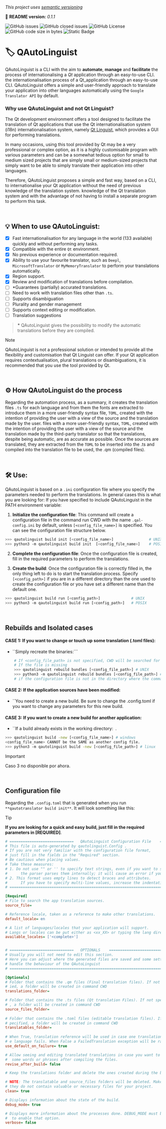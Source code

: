 _This project uses [semantic versioning](https://semver.org/)_
<br>

📖 **README version:** _0.1.1_

![GitHub issues](https://img.shields.io/github/issues/Backist/QAutoLinguist?style=for-the-badge)
![GitHub closed issues](https://img.shields.io/github/issues-closed/Backist/QAutoLinguist?style=for-the-badge)
![GitHub License](https://img.shields.io/github/license/Backist/QAutoLinguist?style=for-the-badge)
![GitHub code size in bytes](https://img.shields.io/github/languages/code-size/Backist/QAutoLinguist?style=for-the-badge)
![Static Badge](https://img.shields.io/badge/python-3.7_%7C_3.8_%7C_3.9_%7C_3.10_%7C_3.11-blue?style=for-the-badge)


# 🏷️ QAutoLinguist

QAutoLinguist is a CLI with the aim to **automate**, **manage** and **facilitate** the process of internationalising a _Qt_ application through an easy-to-use CLI. 
the internationalisation process of a Qt_application through an easy-to-use CLI.
QAutoLinguist offers a simple and user-friendly approach to translate your application into other languages automatically using the ``Google Translator API`` by default. 

### Why use QAutoLinguist and not Qt Linguist?
The Qt development environment offers a tool designed to facilitate the translation of Qt applications that use the Qt internationalisation system (i18n)
internationalisation system, namely [Qt Linguist](https://doc.qt.io/qt-5/qtlinguist-index.html), which provides a GUI for performing translations.

In many occasions, using this tool provided by Qt may be a very professional or complex option, 
as it is a highly customisable program with various parameters and can be a somewhat tedious option for small to medium sized projects that are simply
small or medium-sized projects that simply want to be able to simply translate their application into other languages.

Therefore, QAutoLinguist proposes a simple and fast way, based on a CLI, to internationalise your Qt application without the need of previous knowledge of the translation system.
knowledge of the Qt translation system and with the advantage of not having to install a separate program to perform this task.

<br>

## 💡 When to use QAutoLinguist:
- [x] Fast internationalisation for any language in the world (133 available) quickly and without performing any tasks.
- [x] Compatible with the entire ``Qt`` environment.
- [x] No previous experience or documentation required.
- [x] Ability to use your favourite translator, such as ``Deepl``, ``MicrosoftTranslator`` or ``MyMemoryTranslator`` to perform your translations automatically.
- [x] Region support.
- [x] Review and modification of translations before compilation.
- [ ] *Guarantees (partially) accurated translations.
- [ ] Need to work with translation files other than ``.ts``.
- [ ] Supports disambiguation
- [ ] Plurality and gender management
- [ ] Supports context editing or modification.
- [ ] Translation suggestions

> __*__ QAutoLinguist gives the possibility to modify the automatic translations before they are compiled.

> [!NOTE]
> QAutoLinguist is not a professional solution or intended to provide all the flexibility and customisation that Qt Linguist can offer.
> If your Qt application requires contextualisation, plural translations or disambiguations, it is recommended that you use the tool provided by Qt.

<br>

## ⚙️ How QAutoLinguist do the process
Regarding the automation process, as a summary, it creates the translation files ``.ts`` for each language and from them the fonts are extracted to introduce them 
in a more user-friendly syntax file, ``TOML``, created with the intention of providing the user with a view of the source and the translation made by the user. 
files with a more user-friendly syntax, ``TOML``, created with the intention of providing the user with a view of the source and the translation made by 
the third-party translator so that the translations, despite being automatic, are as accurate as possible.
Once the sources are translated, they are extracted from the ``TOML`` to be inserted into the .ts and compiled into the translation file to be used, the .qm (compiled files).

<br>

## 🛠️ Use:
QAutoLinguist is based on a ``.ini`` configuration file where you specify the parameters needed to perform the translations.
In general cases this is what you are looking for:
If you have specified to include QAutoLinguist in the PATH environment variable:

1. **Initialize the configuration file**:
This command will create a configuration file in the command run CWD with the name ``.qal-config.ini`` by default, unless ``[<config_file_name>]``
is specified.
You can see the configuration file structure below.

  ```bash
  >>> qautolinguist build init [<config_file_name>]                # UNIX
  >>> python3 -m qautolinguist build init  [<config_file_name>]    # POSIX
  ```
  
2. **Complete the configuration file**:
Once the configuration file is created, fill in the required parameters to perform the translations.

3. **Create the build**:
Once the configuration file is correctly filled in, the only thing left to do is to start the translation process.
Specify ``[<config_path>]`` if you are in a different directory than the one used to create the configuration file or you have set a different name than the default one.

  ```bash
  >>> qautolinguist build run [<config_path>]              # UNIX
  >>> python3 -m qautolinguist build run [<config_path>]   # POSIX
  ```

<br>

## Rebuilds and Isolated cases

#### CASE 1: If you want to change or touch up some translation (.toml files):
- ``Simply recreate the binaries:```
```bash
    # If <config_file_path> is not specified, CWD will be searched for a TOML file named [.config.toml].
    # If the file is missing
    >>> qautolinguist rebuild bundles [<config_file_path>] # UNIX
    >>> python3 -m qautolinguist rebuild bundles [<config_file_path>] # POSIX
    # if the configuration file is not in the directory where the command is executed, specify its path
```

#### CASE 2: If the application sources have been modified:
- ``You need to create a new build.
    Be sure to change the .config.toml if you want to change any parameters for this new build.

#### CASE 3: If you want to create a new build for another application:
- ``If a build already exists in the working directory:``` ```.
```bash
>>> qautolinguist build -new [<config_file_name>] # windows
<config_file_name> CANNOT be the SAME as another config file.
>>> python3 -m qautolinguist build -new [<config_file_path>] # linux
```

> [!IMPORTANT]
> Caso 3 no disponible por ahora.

<br>

## Configuration file
Regarding the ``.config.toml`` that is generated when you run ``**qautotranslator build init**``.
It will look something like this:

> [!TIP]
> **If you are looking for a quick and easy build, just fill in the required parameters in [REQUIRED]**.

```ini
# =============================   QAutoLinguist Configuration File    =====================================
# This file is auto-generated by qautolinguist.Config .
# If you are not very familiar with the configuration file format, 
# just fill in the fields in the "Required" section. 
# Be cautious when placing values.
# Take these measures:
# 1. Do not use "" or '' to specify text strings, even if you want to specify paths containing spaces;
#      the parser parses them internally; it will cause an error if you do.
# 2. This format uses empty lines to detect braces and attributes. 
#      If you have to specify multi-line values, increase the indentation for each new line.
# ===============================================================================

[Required]
# File to search the app translation sources.
source_file=  

# Reference locale, taken as a reference to make other translations.
default_locale= en   

# A list of languages/locales that your application will support. 
# Langs or locales can be put either as <xx_XX> or typing the lang directly (english, spanish, etc).
available_locales= ['<complete>']


# =============================   OPTIONALS    =====================================
# Usually you will not need to edit this section.
# Here you can adjust where the generated files are saved and some settings to
# handle the behaviour of the QAutoLinguist
# ==================================================================================

[Optionals]
# Folder that contains the .qm files (Final translation files). If not specif
# ied, a folder will be created in command CWD
translations_folder= 

# Folder that contains the .ts files (Qt translation Files). If not specified
# , a folder will be created in command CWD
source_files_folder= 
     
# Folder that contains the .toml files (editable translation files). If not s
# pecified, a folder will be created in command CWD
translatables_folder= 
        
# When True, translation reference will be used in case one translation in on
# e language fails. When False a FailedTranslation exception will be raised.
use_default_on_failure= true     

# Allow seeing and editing translated translations in case you want to modify
#  some words or phrases after compiling the files.
revise_after_build= false      

# Keep the translations folder and delete the ones created during the build.

# NOTE: The translatable and source_files folders will be deleted. Make sure 
# they do not contain valuable or necessary files for your project.
clean= true            

# Displays information about the state of the build.
debug_mode= true               

# Displays more information about the processes done. DEBUG_MODE must be True
#  to enable that option.
verbose= false   
```


